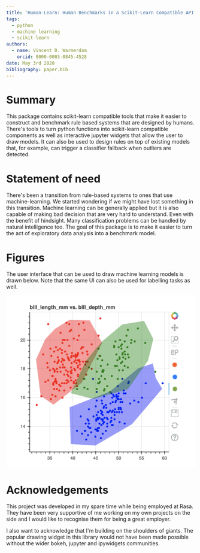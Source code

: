```yaml
---
title: 'Human-Learn: Human Benchmarks in a Scikit-Learn Compatible API'
tags:
  - python
  - machine learning
  - scikit-learn
authors:
  - name: Vincent D. Warmerdam
    orcid: 0000-0003-0845-4528
date: May 3rd 2020
bibliography: paper.bib
---
```


# Summary

This package contains scikit-learn compatible tools that make it easier to construct and benchmark rule based systems that are designed by humans. There's tools to turn python functions into scikit-learn compatible components as well as interactive jupyter widgets that allow the user to draw models. It can also be used to design rules on top of existing models that, for example, can trigger a classifier fallback when outliers are detected.

# Statement of need

There's been a transition from rule-based systems to ones that use machine-learning. We started wondering if we might have lost something in this transition. Machine learning can be generally applied but it is also capable of making bad decision that are very hard to understand. Even with the benefit of hindsight. Many classification problems can be handled by natural intelligence too. The goal of this package is to make it easier to turn the act of exploratory data analysis into a benchmark model. 

# Figures 

The user interface that can be used to draw machine learning models is drawn below. Note that the same UI can also be used for labelling tasks as well. 

![](screenshot.png)

# Acknowledgements

This project was developed in my spare time while being employed at Rasa. They have been very supportive of me working on my own projects on the side and I would like to recognise them for being a great employer. 

I also want to acknowledge that I'm building on the shoulders of giants. The popular drawing widget in this library would not have been made possible without the wider bokeh, jupyter and ipywidgets communities.

